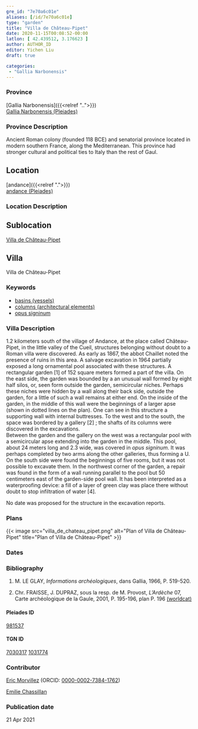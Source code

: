 ```yaml
---
gre_id: "7e70a6c01e"
aliases: [/id/7e70a6c01e]
type: "garden"
title: "Villa de Château-Pipet"
date: 2020-11-15T00:08:52-00:00
latlon: [ 42.439512, 3.176623 ]
author: AUTHOR_ID
editor: Yichen Liu
draft: true

categories:
 - "Gallia Narbonensis"
---
```


### Province

[Gallia Narbonensis]({{<relref "..">}}) \
[Gallia Narbonensis (Pleiades)](https://pleiades.stoa.org/places/981537)

### Province Description

Ancient Roman colony (founded 118 BCE) and senatorial province located in modern southern France, along the Mediterranean. This province had stronger cultural and political ties to Italy than the rest of Gaul.

## Location

[andance]({{<relref ".">}}) \
[andance (Pleiades)](https://pleiades.stoa.org/places/167644)

### Location Description

<!--### Location Description-->

<!-- LEAVE THIS BLANK FOR NOW -->

## Sublocation

[Villa de Château-Pipet](#)

<!--### Sublocation Description-->

<!-- DESCRIPTION -->

## Villa

Villa de Château-Pipet



### Keywords

- [basins (vessels)](http://vocab.getty.edu/page/aat/300045614)
- [columns (architectural elements)](http://vocab.getty.edu/page/aat/300001571)
- [opus signinum](http://vocab.getty.edu/page/aat/300379969)




### Villa Description

1.2 kilometers south of the village of Andance, at the place called Château-Pipet, in the little valley of the Cueil, structures belonging without doubt to a Roman villa were discovered.   As early as 1867, the abbot Chaillet noted the presence of ruins in this area.  A salvage excavation in 1964 partially exposed a long ornamental pool associated with these structures.  A rectangular garden [1] of 152 square meters formed a part of the villa.  On the east side, the garden was bounded by a an unusual wall formed by eight half silos, or, seen form outside the garden, semicircular niches. Perhaps these niches were hidden by a wall along their back side, outside the garden, for a little of such a wall remains at either end.  On the inside of the garden, in the middle of this wall were the beginnings of a larger apse (shown in dotted lines on the plan).  One can see in this structure a supporting wall with internal buttresses.  To the west and to the south, the space was bordered by a gallery [2] ; the shafts of its columns were discovered in the excavations.   
Between the garden and the gallery on the west was a rectangular pool with a semicircular apse extending into the garden in the middle.  This pool, about 24 meters long and 2.3 wide, was covered in *opus signinum*.  It was perhaps completed by two arms along the other galleries, thus forming a U.  On the south side were found the beginnings of five rooms, but it was not possible to excavate them.   In the northwest corner of the garden, a repair was found in the form of a wall running parallel to the pool but 50 centimeters east of the garden-side pool wall.  It has been interpreted as a waterproofing device: a fill of a layer of green clay was place there without doubt to stop infiltration of water [4].  

No date was proposed for the structure in the excavation reports.







### Plans


{{< image src="villa_de_chateau_pipet.png" alt="Plan of Villa de Château-Pipet" title="Plan of Villa de Château-Pipet" >}}



### Dates





### Bibliography

1.  M. LE GLAY, *Informations archéologiques*, dans Gallia, 1966, P. 519-520.

2. Chr. FRAISSE, J. DUPRAZ, sous la resp. de M. Provost, *L’Ardèche* 07, Carte  archéologique de la Gaule, 2001, P. 195-196, plan P. 196 [(worldcat)](http://www.worldcat.org/oclc/490154337)





#### Pleiades ID

[981537](https://pleiades.stoa.org/places/981537)

#### TGN ID

[7030317](http://vocab.getty.edu/page/tgn/7030317)
[1031774](http://vocab.getty.edu/page/tgn/1031774)

### Contributor

[Eric Morvillez](link) (ORCID: [0000-0002-7384-1762](https://orcid.org/0000-0002-7384-1762))

[Emilie Chassillan](link)
### Publication date


21 Apr 2021

<!--### Related articles-->

<!-- Links to other related articles. Leave blank for now -->